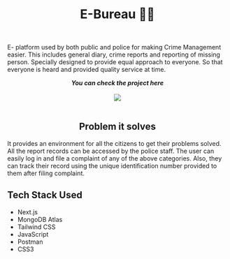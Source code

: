 <h1 align="center">E-Bureau 👨‍✈️ </h1>
<br>
<p align="center">

E- platform used by both public and police for making Crime Management easier. This includes general diary, crime reports and reporting of missing person. Specially designed to provide equal approach to everyone. So that everyone is heard and provided quality service at time.
<br>

 <p align="center">
	<i><b>You can check the project here</b></i><br><br>
	<a href="https://e-bureau.vercel.app/">
	    <img src="https://forthebadge.com/images/badges/check-it-out.svg">
	</a>
    <br>
    <br>
<h2 align="center"> Problem it solves </h2>

It provides an environment for all the citizens to get their problems solved. All the report records can be accessed by the police staff. The user can easily log in and file a complaint of any of the above categories. Also, they can track their record using the unique identification number provided to them after filing complaint.

</p>

## Tech Stack Used

- Next.js
- MongoDB Atlas
- Tailwind CSS
- JavaScript
- Postman
- CSS3
